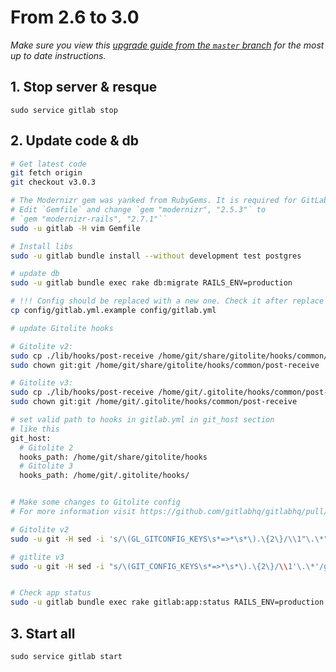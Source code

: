 # From 2.6 to 3.0
*Make sure you view this [upgrade guide from the `master` branch](https://gitlab.com/gitlab-org/gitlab-ce/tree/master/doc/update/2.6-to-3.0.md) for the most up to date instructions.*

## 1. Stop server & resque

    sudo service gitlab stop

## 2. Update code & db


```bash
# Get latest code
git fetch origin
git checkout v3.0.3

# The Modernizr gem was yanked from RubyGems. It is required for GitLab >= 2.8.0
# Edit `Gemfile` and change `gem "modernizr", "2.5.3"` to
# `gem "modernizr-rails", "2.7.1"``
sudo -u gitlab -H vim Gemfile

# Install libs
sudo -u gitlab bundle install --without development test postgres

# update db
sudo -u gitlab bundle exec rake db:migrate RAILS_ENV=production

# !!! Config should be replaced with a new one. Check it after replace
cp config/gitlab.yml.example config/gitlab.yml

# update Gitolite hooks

# Gitolite v2:
sudo cp ./lib/hooks/post-receive /home/git/share/gitolite/hooks/common/post-receive
sudo chown git:git /home/git/share/gitolite/hooks/common/post-receive

# Gitolite v3:
sudo cp ./lib/hooks/post-receive /home/git/.gitolite/hooks/common/post-receive
sudo chown git:git /home/git/.gitolite/hooks/common/post-receive

# set valid path to hooks in gitlab.yml in git_host section
# like this
git_host:
  # Gitolite 2
  hooks_path: /home/git/share/gitolite/hooks
  # Gitolite 3
  hooks_path: /home/git/.gitolite/hooks/


# Make some changes to Gitolite config
# For more information visit https://github.com/gitlabhq/gitlabhq/pull/1719

# Gitolite v2
sudo -u git -H sed -i 's/\(GL_GITCONFIG_KEYS\s*=>*\s*\).\{2\}/\\1"\.\*"/g' /home/git/.gitolite.rc

# gitlite v3
sudo -u git -H sed -i "s/\(GIT_CONFIG_KEYS\s*=>*\s*\).\{2\}/\\1'\.\*'/g" /home/git/.gitolite.rc


# Check app status
sudo -u gitlab bundle exec rake gitlab:app:status RAILS_ENV=production

```

## 3. Start all

    sudo service gitlab start

